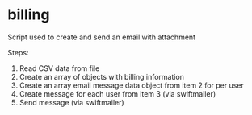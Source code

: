 # billing
Script used to create and send an email with attachment

Steps:

1. Read CSV data from file
2. Create an array of objects with billing information
3. Create an array email message data object from item 2 for per user
4. Create message for each user from item 3 (via swiftmailer)
5. Send message (via swiftmailer)

